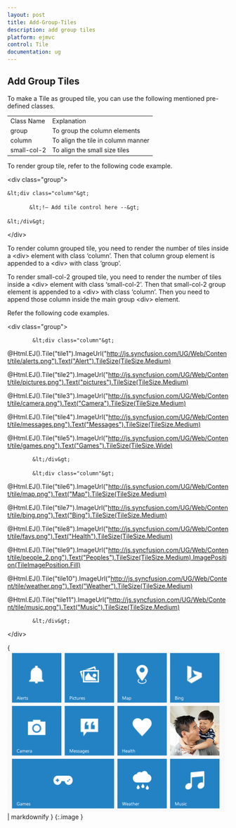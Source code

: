 ```yaml
---
layout: post
title: Add-Group-Tiles
description: add group tiles
platform: ejmvc
control: Tile
documentation: ug
---
```


## Add Group Tiles

To make a Tile as grouped tile, you can use the following mentioned pre-defined classes.

<table>
<tr>
<td>
Class Name</td><td>
Explanation</td></tr>
<tr>
<td>
group</td><td>
To group the column elements</td></tr>
<tr>
<td>
column</td><td>
To align the tile in column manner</td></tr>
<tr>
<td>
small-col-2</td><td>
To align the small size tiles</td></tr>
</table>


To render group tile, refer to the following code example.



&lt;div class="group"&gt;

    &lt;div class="column"&gt;

           &lt;!— Add tile control here --&gt;

    &lt;/div&gt;

&lt;/div&gt;





To render column grouped tile, you need to render the number of tiles inside a &lt;div&gt; element with class ‘column’. Then that column group element is appended to a &lt;div&gt; with class ‘group’.     

To render small-col-2 grouped tile, you need to render the number of tiles inside a &lt;div&gt; element with class ‘small-col-2’. Then that small-col-2 group element is appended to a &lt;div&gt; with class ‘column’. Then you need to append those column inside the main group &lt;div&gt; element.                                                     

 Refer the following code examples.



&lt;div class="group"&gt;

            &lt;div class="column"&gt;

@Html.EJ().Tile("tile1").ImageUrl("http://js.syncfusion.com/UG/Web/Content/tile/alerts.png").Text("Alert").TileSize(TileSize.Medium)

@Html.EJ().Tile("tile2").ImageUrl("http://js.syncfusion.com/UG/Web/Content/tile/pictures.png").Text("pictures").TileSize(TileSize.Medium)

@Html.EJ().Tile("tile3").ImageUrl("http://js.syncfusion.com/UG/Web/Content/tile/camera.png").Text("Camera").TileSize(TileSize.Medium)

@Html.EJ().Tile("tile4").ImageUrl("http://js.syncfusion.com/UG/Web/Content/tile/messages.png").Text("Messages").TileSize(TileSize.Medium)

@Html.EJ().Tile("tile5").ImageUrl("http://js.syncfusion.com/UG/Web/Content/tile/games.png").Text("Games").TileSize(TileSize.Wide)

            &lt;/div&gt;

            &lt;div class="column"&gt;

@Html.EJ().Tile("tile6").ImageUrl("http://js.syncfusion.com/UG/Web/Content/tile/map.png").Text("Map").TileSize(TileSize.Medium)

@Html.EJ().Tile("tile7").ImageUrl("http://js.syncfusion.com/UG/Web/Content/tile/bing.png").Text("Bing").TileSize(TileSize.Medium)

@Html.EJ().Tile("tile8").ImageUrl("http://js.syncfusion.com/UG/Web/Content/tile/favs.png").Text("Health").TileSize(TileSize.Medium)

@Html.EJ().Tile("tile9").ImageUrl("http://js.syncfusion.com/UG/Web/Content/tile/people_2.png").Text("Peoples").TileSize(TileSize.Medium).ImagePosition(TileImagePosition.Fill)

@Html.EJ().Tile("tile10").ImageUrl("http://js.syncfusion.com/UG/Web/Content/tile/weather.png").Text("Weather").TileSize(TileSize.Medium)

@Html.EJ().Tile("tile11").ImageUrl("http://js.syncfusion.com/UG/Web/Content/tile/music.png").Text("Music").TileSize(TileSize.Medium)

            &lt;/div&gt;

&lt;/div&gt;





{ ![](Add-Group-Tiles_images/Add-Group-Tiles_img1.png) | markdownify }
{:.image }


